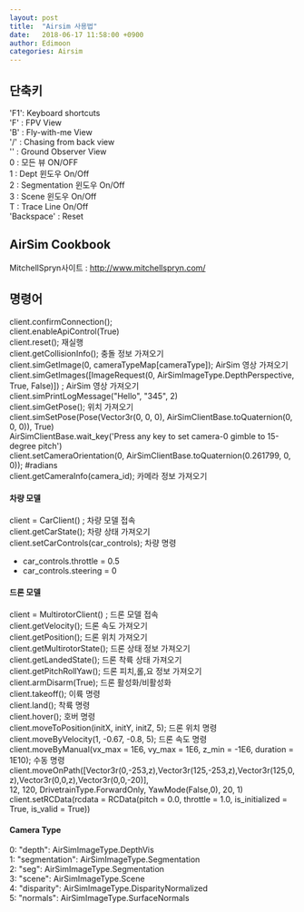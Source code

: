 ```yaml
---
layout: post
title:  "Airsim 사용법"
date:   2018-06-17 11:58:00 +0900
author: Edimoon
categories: Airsim
---
```


## 단축키  
'F1': Keyboard shortcuts  
'F' : FPV View  
'B' : Fly-with-me View  
'/' : Chasing from back view   
'\' : Ground Observer View   
0 : 모든 뷰 ON/OFF  
1 : Dept 윈도우 On/Off   
2 : Segmentation 윈도우 On/Off   
3 : Scene 윈도우 On/Off   
T : Trace Line On/Off   
'Backspace' : Reset   

## AirSim Cookbook  
MitchellSpryn사이트 : http://www.mitchellspryn.com/  

## 명령어
client.confirmConnection();  
client.enableApiControl(True)  
client.reset();  재실행  
client.getCollisionInfo(); 충돌 정보 가져오기  
client.simGetImage(0, cameraTypeMap[cameraType]); AirSim 영상 가져오기  
client.simGetImages([ImageRequest(0, AirSimImageType.DepthPerspective, True, False)]) ; AirSim 영상 가져오기   
client.simPrintLogMessage("Hello", "345", 2)   
client.simGetPose(); 위치 가져오기  
client.simSetPose(Pose(Vector3r(0, 0, 0), AirSimClientBase.toQuaternion(0, 0, 0)), True)   
AirSimClientBase.wait_key('Press any key to set camera-0 gimble to 15-degree pitch')  
client.setCameraOrientation(0, AirSimClientBase.toQuaternion(0.261799, 0, 0)); #radians  
client.getCameraInfo(camera_id); 카메라 정보 가져오기  


#### 차량 모델
client = CarClient() ; 차량 모델 접속  
client.getCarState(); 차량 상태 가져오기  
client.setCarControls(car_controls);  차량 명령  
 - car_controls.throttle = 0.5  
 - car_controls.steering = 0  

#### 드론 모델
client = MultirotorClient() ; 드론 모델 접속  
client.getVelocity(); 드론 속도 가져오기  
client.getPosition(); 드론 위치 가져오기  
client.getMultirotorState(); 드론 상태 정보 가져오기  
client.getLandedState(); 드론 착륙 상태 가져오기  
client.getPitchRollYaw(); 드론 피치,롤,요 정보 가져오기  
client.armDisarm(True); 드론 활성화/비활성화  
client.takeoff(); 이륙 명령  
client.land(); 착륙 명령   
client.hover(); 호버 명령  
client.moveToPosition(initX, initY, initZ, 5); 드론 위치 명령  
client.moveByVelocity(1, -0.67, -0.8, 5); 드론 속도 명령   
client.moveByManual(vx_max = 1E6, vy_max = 1E6, z_min = -1E6, duration = 1E10); 수동 명령
client.moveOnPath([Vector3r(0,-253,z),Vector3r(125,-253,z),Vector3r(125,0,z),Vector3r(0,0,z),Vector3r(0,0,-20)],  
                        12, 120, DrivetrainType.ForwardOnly, YawMode(False,0), 20, 1)  
client.setRCData(rcdata = RCData(pitch = 0.0, throttle = 1.0, is_initialized = True, is_valid = True))


#### Camera Type  
0: "depth": AirSimImageType.DepthVis  
1: "segmentation": AirSimImageType.Segmentation  
2: "seg": AirSimImageType.Segmentation  
3: "scene": AirSimImageType.Scene  
4: "disparity": AirSimImageType.DisparityNormalized  
5: "normals": AirSimImageType.SurfaceNormals  

